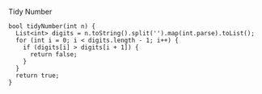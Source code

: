 Tidy Number

    bool tidyNumber(int n) {
      List<int> digits = n.toString().split('').map(int.parse).toList();
      for (int i = 0; i < digits.length - 1; i++) {
        if (digits[i] > digits[i + 1]) {
          return false;
        }
      }
      return true;
    }
